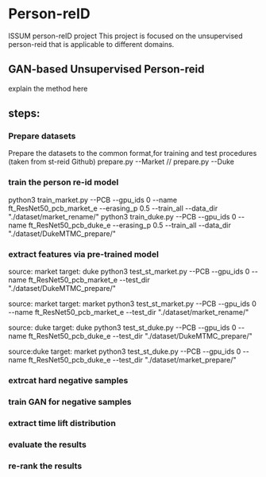 # Person-reID
ISSUM person-reID project
This project is focused on the unsupervised person-reid that is applicable to different domains.
## GAN-based Unsupervised Person-reid
explain the method here


## steps:

### Prepare datasets
Prepare the datasets to the common format,for training and test procedures (taken from st-reid Github)
prepare.py --Market   //  prepare.py --Duke

### train the person re-id model
python3 train_market.py --PCB --gpu_ids 0 --name ft_ResNet50_pcb_market_e --erasing_p 0.5 --train_all --data_dir "./dataset/market_rename/"
python3 train_duke.py --PCB --gpu_ids 0 --name ft_ResNet50_pcb_duke_e --erasing_p 0.5 --train_all --data_dir "./dataset/DukeMTMC_prepare/"

### extract features via pre-trained model
source: market  target: duke
python3 test_st_market.py --PCB --gpu_ids 0 --name ft_ResNet50_pcb_market_e --test_dir "./dataset/DukeMTMC_prepare/"

source: market target: market
python3 test_st_market.py --PCB --gpu_ids 0 --name ft_ResNet50_pcb_market_e --test_dir "./dataset/market_rename/"

source: duke target: duke
python3 test_st_duke.py --PCB --gpu_ids 0 --name ft_ResNet50_pcb_duke_e --test_dir "./dataset/DukeMTMC_prepare/"

source:duke target: market
python3 test_st_duke.py --PCB --gpu_ids 0 --name ft_ResNet50_pcb_duke_e --test_dir "./dataset/market_prepare/"




### extrcat hard negative samples
### train GAN for negative samples
### extract time lift distribution
### evaluate the results
### re-rank the results
